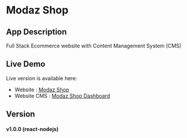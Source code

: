 # Modaz Shop

## App Description

Full Stack Ecommerce website with Content Management System (CMS)

## Live Demo

Live version is available here:

- Website :
  [Modaz Shop](https://modaz-shop.onrender.com)
- Website CMS :
  [Modaz Shop Dashboard](https://modaz-shop.onrender.com/admin/dashboard)

## Version

#### v1.0.0 (react-nodejs)
